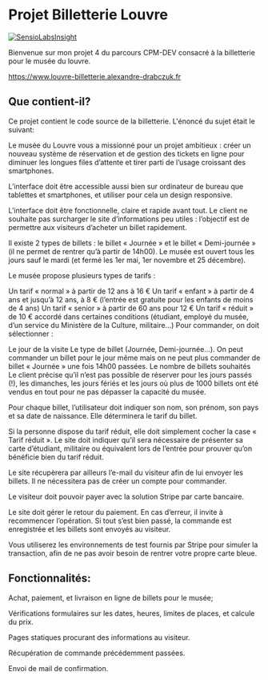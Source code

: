 Projet Billetterie Louvre
========================
[![SensioLabsInsight](https://insight.sensiolabs.com/projects/167a9ba8-e254-477d-9d9f-09bf915b97a5/big.png)](https://insight.sensiolabs.com/projects/167a9ba8-e254-477d-9d9f-09bf915b97a5)

Bienvenue sur mon projet 4 du parcours CPM-DEV consacré à la billetterie pour le musée du louvre.

https://www.louvre-billetterie.alexandre-drabczuk.fr

Que contient-il?
--------------

Ce projet contient le code source de la billetterie. L'énoncé du sujet était le suivant:

Le musée du Louvre vous a missionné pour un projet ambitieux : créer un nouveau système de réservation et de gestion des tickets en ligne pour diminuer les longues files d’attente et tirer parti de l’usage croissant des smartphones.

L’interface doit être accessible aussi bien sur ordinateur de bureau que tablettes et smartphones, et utiliser pour cela un design responsive.

L’interface doit être fonctionnelle, claire et rapide avant tout. Le client ne souhaite pas surcharger le site d’informations peu utiles : l’objectif est de permettre aux visiteurs d’acheter un billet rapidement.

Il existe 2 types de billets : le billet « Journée » et le billet « Demi-journée » (il ne permet de rentrer qu’à partir de 14h00). Le musée est ouvert tous les jours sauf le mardi (et fermé les 1er mai, 1er novembre et 25 décembre).

Le musée propose plusieurs types de tarifs :

Un tarif « normal » à partir de 12 ans à 16 €
Un tarif « enfant » à partir de 4 ans et jusqu’à 12 ans, à 8 € (l’entrée est gratuite pour les enfants de moins de 4 ans)
Un tarif « senior » à partir de 60 ans pour 12  €
Un tarif « réduit » de 10 € accordé dans certaines conditions (étudiant, employé du musée, d’un service du Ministère de la Culture, militaire…)
Pour commander, on doit sélectionner :

Le jour de la visite
Le type de billet (Journée, Demi-journée…). On peut commander un billet pour le jour même mais on ne peut plus commander de billet « Journée » une fois 14h00 passées.
Le nombre de billets souhaités
Le client précise qu’il n’est pas possible de réserver pour les jours passés (!), les dimanches, les jours fériés et les jours où plus de 1000 billets ont été vendus en tout pour ne pas dépasser la capacité du musée.

Pour chaque billet, l’utilisateur doit indiquer son nom, son prénom, son pays et sa date de naissance. Elle déterminera le tarif du billet.

Si la personne dispose du tarif réduit, elle doit simplement cocher la case « Tarif réduit ». Le site doit indiquer qu’il sera nécessaire de présenter sa carte d’étudiant, militaire ou équivalent lors de l’entrée pour prouver qu’on bénéficie bien du tarif réduit.

Le site récupèrera par ailleurs l’e-mail du visiteur afin de lui envoyer les billets. Il ne nécessitera pas de créer un compte pour commander.

Le visiteur doit pouvoir payer avec la solution Stripe par carte bancaire.

Le site doit gérer le retour du paiement. En cas d’erreur, il invite à recommencer l’opération. Si tout s’est bien passé, la commande est enregistrée et les billets sont envoyés au visiteur.

Vous utiliserez les environnements de test fournis par Stripe pour simuler la transaction, afin de ne pas avoir besoin de rentrer votre propre carte bleue.

Fonctionnalités:
--------------
Achat, paiement, et livraison en ligne de billets pour le musée;

Vérifications formulaires sur les dates, heures, limites de places, et calcule du prix.

Pages statiques procurant des informations au visiteur.

Récupération de commande précédemment passées.

Envoi de mail de confirmation.


